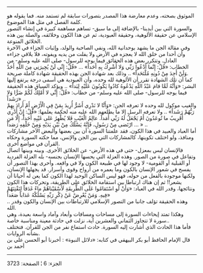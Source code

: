 ------------------------------------------------------------------------

الموثوق بصحته، وعدم معارضة هذا المصدر بتصورات سابقة لم تستمد منه. فما
يقوله هو كلمة الفصل في مثل هذا الموضوع.  
والسورة التي بين أيدينا- بالإضافة إلى ما سبق- تساهم مساهمة كبيرة في
إنشاء التصور الإسلامي عن حقيقة الألوهية، وحقيقة العبودية، ثم عن هذا
الكون وخلائقه، والصلة بين هذه الخلائق المنوعة.  
وفي مقالة الجن ما يشهد بوحدانية الله، ونفي الصاحبة والولد، وإثبات الجزاء
في الآخرة وأن أحدا من خلق الله لا يعجزه في الأرض ولا يفلت من يديه
ويفوته، فلا يلاقي جزاءه العادل. وتتكرر بعض هذه الحقائق فيما يوجه للرسول-
صلى الله عليه وسلم- من الخطاب: «قُلْ: إِنَّما أَدْعُوا رَبِّي وَلا أُشْرِكُ بِهِ أَحَداً» ...
«قُلْ: إِنِّي لَنْ يُجِيرَنِي مِنَ اللَّهِ أَحَدٌ وَلَنْ أَجِدَ مِنْ دُونِهِ مُلْتَحَداً» .. وذلك بعد شهادة
الجن بهذه الحقيقة شهادة كاملة صريحة.  
كما أن تلك الشهادة تقرر أن الألوهية لله وحده، وأن العبودية هي أسمى درجة
يرتفع إليها البشر: «وَأَنَّهُ لَمَّا قامَ عَبْدُ اللَّهِ يَدْعُوهُ كادُوا يَكُونُونَ عَلَيْهِ لِبَداً»
.. ويؤكد السياق هذه الحقيقة فيما يوجه للرسول- صلى الله عليه وسلم- من
خطاب: «قُلْ: إِنِّي لا أَمْلِكُ لَكُمْ ضَرًّا وَلا رَشَداً» ..  
والغيب موكول لله وحده لا تعرفه الجن: «وَأَنَّا لا نَدْرِي أَشَرٌّ أُرِيدَ بِمَنْ فِي الْأَرْضِ
أَمْ أَرادَ بِهِمْ رَبُّهُمْ رَشَداً» .. ولا تعرفه الرسل إلا ما يطلعهم الله عليه منه
لحكمة يعلمها: «قُلْ: إِنْ أَدْرِي أَقَرِيبٌ ما تُوعَدُونَ أَمْ يَجْعَلُ لَهُ رَبِّي أَمَداً. عالِمُ
الْغَيْبِ فَلا يُظْهِرُ عَلى غَيْبِهِ أَحَداً، إِلَّا مَنِ ارْتَضى مِنْ رَسُولٍ، فَإِنَّهُ يَسْلُكُ مِنْ بَيْنِ
يَدَيْهِ وَمِنْ خَلْفِهِ رَصَداً ... » ..  
أما العباد والعبيد في هذا الكون، فقد علمتنا السورة أن بين بعضها والبعض
الآخر مشاركات ومنافذ، ولو اختلف تكوينها، كالمشاركات التي بين الجن
والإنس، مما حكته السورة وحكاه القرآن في مواضع أخرى.  
فالإنسان ليس بمعزل- حتى في هذه الأرض- عن الخلائق الأخرى. وبينه وبينها
اتصال وتفاعل في صورة من الصور. وهذه العزلة التي يحسها الإنسان بجنسه- بله
العزلة الفردية أو القبلية أو القومية- لا وجود لها في طبيعة الكون ولا في
واقعه. وأحرى بهذا التصور أن يفسح في شعور الإنسان بالكون وما يعمره من
أرواح وقوى وأسرار. قد يجهلها الإنسان، ولكنها موجودة بالفعل من حوله، فهو
ليس الساكن الوحيد لهذا الكون كما يعن له أحيانا أن يشعر!! ثم إن هناك
ارتباطا بين استقامة الخلائق على الطريقة، وتحركات هذا الكون ونتائجها،
وقدر الله في العباد: «وَأَنْ لَوِ اسْتَقامُوا عَلَى الطَّرِيقَةِ لَأَسْقَيْناهُمْ ماءً غَدَقاً
لِنَفْتِنَهُمْ فِيهِ. وَمَنْ يُعْرِضْ عَنْ ذِكْرِ رَبِّهِ يَسْلُكْهُ عَذاباً صَعَداً»  
.. وهذه الحقيقة تؤلف جانبا من التصور الإسلامي للارتباطات بين الإنسان
والكون وقدر الله.  
وهكذا تمتد إيحاءات السورة إلى مساحات ومسافات وأبعاد وآماد واسعة بعيدة،
وهي سورة لا تتجاوز الثماني والعشرين آية، نزلت في حادثة معينة ومناسبة
خاصة..  
فأما هذا الحادث الذي أشارت إليه السورة. حادث استماع نفر من الجن للقرآن.
فتختلف بشأنه الروايات.  
قال الإمام الحافظ أبو بكر البيهقي في كتابه: «دلائل النبوة» : أخبرنا أبو
الحسن علي بن أحمد بن

------------------------------------------------------------------------

الجزء: 6 ¦ الصفحة: 3723
